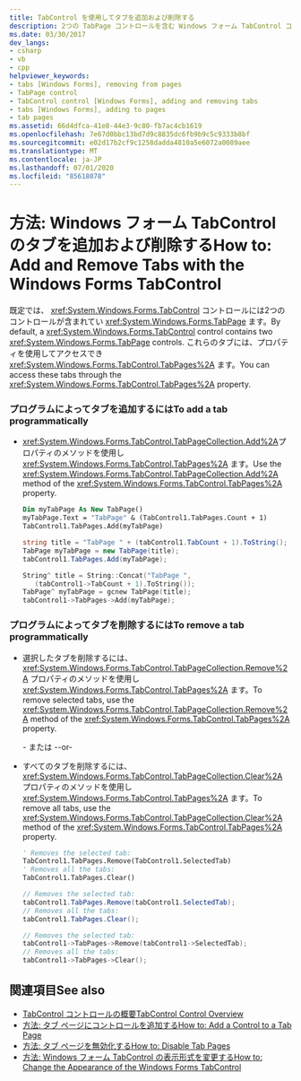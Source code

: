 ```yaml
---
title: TabControl を使用してタブを追加および削除する
description: 2つの TabPage コントロールを含む Windows フォーム TabControl コントロールを使用して、タブを追加および削除する方法について説明します。 これらのタブには、TabPages プロパティを使用してアクセスします。
ms.date: 03/30/2017
dev_langs:
- csharp
- vb
- cpp
helpviewer_keywords:
- tabs [Windows Forms], removing from pages
- TabPage control
- TabControl control [Windows Forms], adding and removing tabs
- tabs [Windows Forms], adding to pages
- tab pages
ms.assetid: 66d4dfca-41e8-44e3-9c80-fb7ac4cb1619
ms.openlocfilehash: 7e67d0bbc13bd7d9c8835dc6fb9b9c5c9333b8bf
ms.sourcegitcommit: e02d17b2cf9c1258dadda4810a5e6072a0089aee
ms.translationtype: MT
ms.contentlocale: ja-JP
ms.lasthandoff: 07/01/2020
ms.locfileid: "85618078"
---
```

# <a name="how-to-add-and-remove-tabs-with-the-windows-forms-tabcontrol"></a><span data-ttu-id="ccf89-104">方法: Windows フォーム TabControl のタブを追加および削除する</span><span class="sxs-lookup"><span data-stu-id="ccf89-104">How to: Add and Remove Tabs with the Windows Forms TabControl</span></span>
<span data-ttu-id="ccf89-105">既定では、 <xref:System.Windows.Forms.TabControl> コントロールには2つのコントロールが含まれてい <xref:System.Windows.Forms.TabPage> ます。</span><span class="sxs-lookup"><span data-stu-id="ccf89-105">By default, a <xref:System.Windows.Forms.TabControl> control contains two <xref:System.Windows.Forms.TabPage> controls.</span></span> <span data-ttu-id="ccf89-106">これらのタブには、プロパティを使用してアクセスでき <xref:System.Windows.Forms.TabControl.TabPages%2A> ます。</span><span class="sxs-lookup"><span data-stu-id="ccf89-106">You can access these tabs through the <xref:System.Windows.Forms.TabControl.TabPages%2A> property.</span></span>  
  
### <a name="to-add-a-tab-programmatically"></a><span data-ttu-id="ccf89-107">プログラムによってタブを追加するには</span><span class="sxs-lookup"><span data-stu-id="ccf89-107">To add a tab programmatically</span></span>  
  
- <span data-ttu-id="ccf89-108"><xref:System.Windows.Forms.TabControl.TabPageCollection.Add%2A>プロパティのメソッドを使用し <xref:System.Windows.Forms.TabControl.TabPages%2A> ます。</span><span class="sxs-lookup"><span data-stu-id="ccf89-108">Use the <xref:System.Windows.Forms.TabControl.TabPageCollection.Add%2A> method of the <xref:System.Windows.Forms.TabControl.TabPages%2A> property.</span></span>  
  
    ```vb  
    Dim myTabPage As New TabPage()  
    myTabPage.Text = "TabPage" & (TabControl1.TabPages.Count + 1)  
    TabControl1.TabPages.Add(myTabPage)  
    ```  
  
    ```csharp  
    string title = "TabPage " + (tabControl1.TabCount + 1).ToString();  
    TabPage myTabPage = new TabPage(title);  
    tabControl1.TabPages.Add(myTabPage);  
    ```  
  
    ```cpp  
    String^ title = String::Concat("TabPage ",  
       (tabControl1->TabCount + 1).ToString());  
    TabPage^ myTabPage = gcnew TabPage(title);  
    tabControl1->TabPages->Add(myTabPage);  
    ```  
  
### <a name="to-remove-a-tab-programmatically"></a><span data-ttu-id="ccf89-109">プログラムによってタブを削除するには</span><span class="sxs-lookup"><span data-stu-id="ccf89-109">To remove a tab programmatically</span></span>  
  
- <span data-ttu-id="ccf89-110">選択したタブを削除するには、 <xref:System.Windows.Forms.TabControl.TabPageCollection.Remove%2A> プロパティのメソッドを使用し <xref:System.Windows.Forms.TabControl.TabPages%2A> ます。</span><span class="sxs-lookup"><span data-stu-id="ccf89-110">To remove selected tabs, use the <xref:System.Windows.Forms.TabControl.TabPageCollection.Remove%2A> method of the <xref:System.Windows.Forms.TabControl.TabPages%2A> property.</span></span>  
  
     <span data-ttu-id="ccf89-111">\- または -</span><span class="sxs-lookup"><span data-stu-id="ccf89-111">-or-</span></span>  
  
- <span data-ttu-id="ccf89-112">すべてのタブを削除するには、 <xref:System.Windows.Forms.TabControl.TabPageCollection.Clear%2A> プロパティのメソッドを使用し <xref:System.Windows.Forms.TabControl.TabPages%2A> ます。</span><span class="sxs-lookup"><span data-stu-id="ccf89-112">To remove all tabs, use the <xref:System.Windows.Forms.TabControl.TabPageCollection.Clear%2A> method of the <xref:System.Windows.Forms.TabControl.TabPages%2A> property.</span></span>  
  
    ```vb  
    ' Removes the selected tab:  
    TabControl1.TabPages.Remove(TabControl1.SelectedTab)  
    ' Removes all the tabs:  
    TabControl1.TabPages.Clear()  
    ```  
  
    ```csharp  
    // Removes the selected tab:  
    tabControl1.TabPages.Remove(tabControl1.SelectedTab);  
    // Removes all the tabs:  
    tabControl1.TabPages.Clear();  
    ```  
  
    ```cpp  
    // Removes the selected tab:  
    tabControl1->TabPages->Remove(tabControl1->SelectedTab);  
    // Removes all the tabs:  
    tabControl1->TabPages->Clear();  
    ```  
  
## <a name="see-also"></a><span data-ttu-id="ccf89-113">関連項目</span><span class="sxs-lookup"><span data-stu-id="ccf89-113">See also</span></span>

- [<span data-ttu-id="ccf89-114">TabControl コントロールの概要</span><span class="sxs-lookup"><span data-stu-id="ccf89-114">TabControl Control Overview</span></span>](tabcontrol-control-overview-windows-forms.md)
- [<span data-ttu-id="ccf89-115">方法: タブ ページにコントロールを追加する</span><span class="sxs-lookup"><span data-stu-id="ccf89-115">How to: Add a Control to a Tab Page</span></span>](how-to-add-a-control-to-a-tab-page.md)
- [<span data-ttu-id="ccf89-116">方法: タブ ページを無効化する</span><span class="sxs-lookup"><span data-stu-id="ccf89-116">How to: Disable Tab Pages</span></span>](how-to-disable-tab-pages.md)
- [<span data-ttu-id="ccf89-117">方法: Windows フォーム TabControl の表示形式を変更する</span><span class="sxs-lookup"><span data-stu-id="ccf89-117">How to: Change the Appearance of the Windows Forms TabControl</span></span>](how-to-change-the-appearance-of-the-windows-forms-tabcontrol.md)
